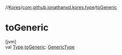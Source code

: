 //[Kores](../../index.md)/[com.github.jonathanxd.kores.type](index.md)/[toGeneric](to-generic.md)

# toGeneric

[jvm]\
val [Type](https://docs.oracle.com/javase/8/docs/api/java/lang/reflect/Type.html).[toGeneric](to-generic.md): [GenericType](-generic-type/index.md)
